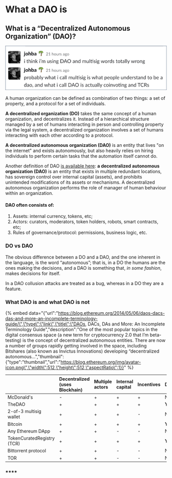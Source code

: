 # What a DAO is

## What is a “Decentralized Autonomous Organization” \(DAO\)?

![Johann Barbie, Parseclabs.org](../.gitbook/assets/153890270935383106.png)

A human organization can be defined as combination of two things: a set of property, and a protocol for a set of individuals.

**A decentralized organization \(DO\)** takes the same concept of a human organization, and decentralizes it. Instead of a hierarchical structure managed by a set of humans interacting in person and controlling property via the legal system, a decentralized organization involves a set of humans interacting with each other according to a protocol.

**A decentralized autonomous organization \(DAO\)** is an entity that lives "on the internet" and exists autonomously, but also heavily relies on hiring individuals to perform certain tasks that the automation itself cannot do.

Another definition of DAO [is available here](https://docs.google.com/document/d/1Oghfq1VFfGvScxzNWD14vNg_fEAC8HVrfVVVU3Al-gA/edit): **a decentralized autonomous organization \(DAO\)** is an entity that exists in multiple redundant locations, has sovereign control over internal capital \(assets\), and prohibits unintended modifications of its assets or mechanisms. A decentralized autonomous organization performs the role of manager of human behaviour within an organization.

#### DAO often consists of:

1. Assets: internal currency, tokens, etc;
2. Actors: curators, moderators, token holders, robots, smart contracts, etc;
3. Rules of governance/protocol: permissions, business logic, etc.

### DO vs DAO

The obvious difference between a DO and a DAO, and the one inherent in the language, is the word “autonomous”; that is, in a DO the humans are the ones making the decisions, and a DAO is something that, _in some fashion_, makes decisions for itself.    
  
In a DAO collusion attacks are treated as a bug, whereas in a DO they are a feature.

### What DAO is and what DAO is not

{% embed data="{\"url\":\"https://blog.ethereum.org/2014/05/06/daos-dacs-das-and-more-an-incomplete-terminology-guide/\",\"type\":\"link\",\"title\":\"DAOs, DACs, DAs and More: An Incomplete Terminology Guide\",\"description\":\"One of the most popular topics in the digital consensus space \(a new term for cryptocurrency 2.0 that I’m beta-testing\) is the concept of decentralized autonomous entities. There are now a number of groups rapidly getting involved in the space, including Bitshares \(also known as Invictus Innovations\) developing “decentralized autonomous...\",\"thumbnail\":{\"type\":\"thumbnail\",\"url\":\"https://blog.ethereum.org/img/avatar-icon.png\",\"width\":512,\"height\":512,\"aspectRatio\":1}}" %}

|  | Decentralized  \(uses Blockhain\) | Multiple actors | Internal capital | Incentives | DAO? |
| :--- | :--- | :--- | :--- | :--- | :--- |
| McDonald's | - | + | + | + | No |
| TheDAO | + | + | + | + | **Yes** |
| 2-of-3 multisig wallet | + | + | + | - | No |
| Bitcoin | + | + | + | + | **Yes** |
| Any Ethereum DApp | + | + | - | - | No |
| TokenCuratedRegistry \(TCR\) | + | + | + | + | **Yes** |
| Bittorrent protocol | + | + | - | - | No |
| TOR | + | + | - | - | No |

### \*\*\*\*

